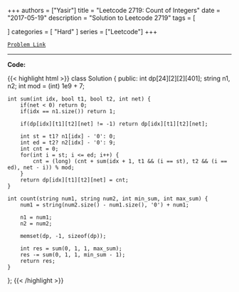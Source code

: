 
+++
authors = ["Yasir"]
title = "Leetcode 2719: Count of Integers"
date = "2017-05-19"
description = "Solution to Leetcode 2719"
tags = [
    
]
categories = [
    "Hard"
]
series = ["Leetcode"]
+++



[`Problem Link`](https://leetcode.com/problems/count-of-integers/description/)

---

**Code:**

{{< highlight html >}}
class Solution {
public:
    int dp[24][2][2][401];
    string n1, n2;
    int mod = (int) 1e9 + 7;
    
    int sum(int idx, bool t1, bool t2, int net) {
        if(net < 0) return 0;
        if(idx == n1.size()) return 1;
        
        if(dp[idx][t1][t2][net] != -1) return dp[idx][t1][t2][net];
        
        int st = t1? n1[idx] - '0': 0;
        int ed = t2? n2[idx] - '0': 9;
        int cnt = 0;
        for(int i = st; i <= ed; i++) {
            cnt = (long) (cnt + sum(idx + 1, t1 && (i == st), t2 && (i == ed), net - i)) % mod;
        }
        return dp[idx][t1][t2][net] = cnt;
    }
    
    int count(string num1, string num2, int min_sum, int max_sum) {
        num1 = string(num2.size() - num1.size(), '0') + num1;
        
        n1 = num1;
        n2 = num2;
        
        memset(dp, -1, sizeof(dp));
        
        int res = sum(0, 1, 1, max_sum);
        res -= sum(0, 1, 1, min_sum - 1);
        return res;
    }
};
{{< /highlight >}}

